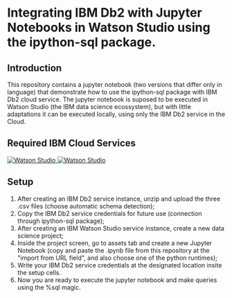# Integrating IBM Db2 with Jupyter Notebooks in Watson Studio using the ipython-sql package.

## Introduction
This repository contains a jupyter notebook (two versions that differ only in language) that demonstrate how to use the ipython-sql package with IBM Db2 cloud service. 
The jupyter notebook is suposed to be executed in Watson Studio (the IBM data science ecossystem), but with little adaptations it can be executed locally, using only the IBM Db2 service in the Cloud.

## Required IBM Cloud Services

<a href="https://console.bluemix.net/catalog/services/watson-studio">
    <img src="https://i.imgur.com/PUUM0g8.png" alt="Watson Studio">
</a> 

<a href="https://console.bluemix.net/catalog/services/db2">
    <img src="https://i.imgur.com/WoS3hOu.png" alt="Watson Studio">
</a>

## Setup

1. After creating an IBM Db2 service instance, unzip and upload the three .csv files (choose automatic schema detection);
2. Copy the IBM Db2 service credentials for future use (connection through ipython-sql package);
3. After creating an IBM Watson Studio service instance, create a new data science project;
4. Inside the project screen, go to assets tab and create a new Jupyter Notebook (copy and paste the .ipynb file from this repository at the "import from URL field", and also choose one of the python runtimes);
5. Write your IBM Db2 service credentials at the designated location insite the setup cells.
6. Now you are ready to execute the jupyter notebook and make queries using the %sql magic.

